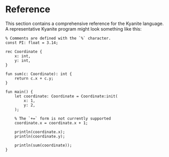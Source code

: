 # Reference

This section contains a comprehensive reference for the Kyanite language. A representative Kyanite program might look something like this:

```kyanite
% Comments are defined with the `%` character.
const PI: float = 3.14;

rec Coordinate {
    x: int,
    y: int,
}

fun sum(c: Coordinate): int {
    return c.x + c.y;
}

fun main() {
    let coordinate: Coordinate = Coordinate:init(
        x: 1,
        y: 2,
    );
    
    % The `+=` form is not currently supported
    coordinate.x = coordinate.x + 1;

    println(coordinate.x);
    println(coordinate.y);

    println(sum(coordinate));
}
```
